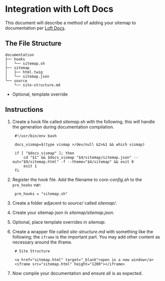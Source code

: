 # Integration with Loft Docs

This document will describe a method of adding your sitemap to documentation per [Loft Docs](https://github.com/aklump/loft_documentation).

## The File Structure

    documentation
    ├── hooks
    │   └── sitemap.sh
    ├── sitemap
    │   ├── html.twig
    │   └── sitemap.json
    └── source
        └── site-structure.md

* Optional, template override

## Instructions

1. Create a hook file called _sitemap.sh_ with the following, this will handle the generation during documentation compilation.

        #!/usr/bin/env bash
        
        docs_vismap=$(type vismap >/dev/null &2>&1 && which vismap)
        
        if [ "$docs_vismap" ]; then
            cd "$1" && $docs_vismap "$4/sitemap/sitemap.json" --out="$9/sitemap.html" -f --theme="$4/sitemap" && exit 0
            exit 1
        fi

1. Register the hook file.  Add the filename to _core-config.sh_ to the `pre_hooks` var:
        
        pre_hooks = "sitemap.sh"
        
1. Create a folder adjacent to _source/_ called _sitemap/_.
1. Create your sitemap json in _sitemap/sitemap.json_.
1. Optional, place template overrides in _sitemap_.
1. Create a wrapper file called _site-structure.md_ with something like the following; the `iframe` is the important part.  You may add other content as necessary around the iframe.

        # Site Structure
        
        <a href="sitemap.html" target="_blank">open in a new window</a>
        <iframe src="sitemap.html" height="1200"></iframe>

1. Now compile your documentation and ensure all is as expected.
